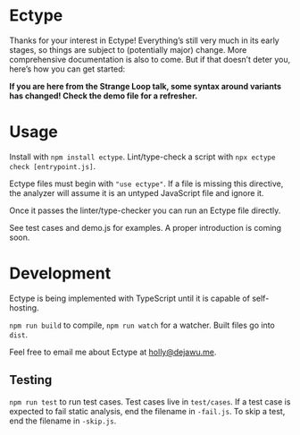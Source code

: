 # Ectype

Thanks for your interest in Ectype! Everything’s still very much in its early stages, so things are subject to (potentially major) change. More comprehensive documentation is also to come. But if that doesn’t deter you, here’s how you can get started:

**If you are here from the Strange Loop talk, some syntax around variants has changed! Check the demo file for a refresher.**

# Usage

Install with `npm install ectype`. Lint/type-check a script with `npx ectype check [entrypoint.js]`.

Ectype files must begin with `"use ectype"`. If a file is missing this directive, the analyzer will assume it is an untyped JavaScript file and ignore it.

Once it passes the linter/type-checker you can run an Ectype file directly.

See test cases and demo.js for examples. A proper introduction is coming soon.

# Development

Ectype is being implemented with TypeScript until it is capable of self-hosting.

`npm run build` to compile, `npm run watch` for a watcher. Built files go into `dist`.

Feel free to email me about Ectype at holly@dejawu.me.

## Testing

`npm run test` to run test cases. Test cases live in `test/cases`. If a test case is expected to fail static analysis, end the filename in `-fail.js`. To skip a test, end the filename in `-skip.js`.

